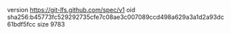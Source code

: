 version https://git-lfs.github.com/spec/v1
oid sha256:b45773fc529292735cfe7c08ae3c007089ccd498a629a3a1d2a93dc61bdf5fcc
size 9783
